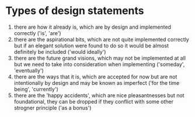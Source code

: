 # Types of design statements

1) there are how it already is, which are by design and implemented correctly ('is', 'are')
2) there are the aspirational bits, which are not quite implemented correctly but if an elegant solution were found to do so it would be almost definitely be included ('would ideally')
3) there are the future grand visions, which may not be implemented at all but we need to take into consideration when implementing ('someday', 'eventually')
4) there are the ways that it is, which are accepted for now but are not intentionally by design and may be known as imperfect ('for the time being', 'currently')
5) there are the 'happy accidents', which are nice pleasantnesses but not foundational, they can be dropped if they conflict with some other strogner principle ('as a bonus')
